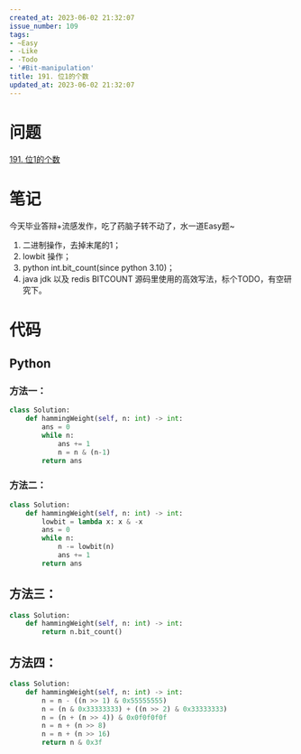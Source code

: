```yaml
---
created_at: 2023-06-02 21:32:07
issue_number: 109
tags:
- ~Easy
- -Like
- -Todo
- '#Bit-manipulation'
title: 191. 位1的个数
updated_at: 2023-06-02 21:32:07
---
```


# 问题

[191. 位1的个数](https://leetcode.cn/problems/number-of-1-bits/)

# 笔记

今天毕业答辩+流感发作，吃了药脑子转不动了，水一道Easy题~

1. 二进制操作，去掉末尾的1；
2. lowbit 操作；
3. python int.bit_count(since python 3.10)；
4. java jdk 以及 redis BITCOUNT 源码里使用的高效写法，标个TODO，有空研究下。

# 代码

## Python

### 方法一：

```python
class Solution:
    def hammingWeight(self, n: int) -> int:
        ans = 0
        while n:
            ans += 1
            n = n & (n-1)
        return ans
```

### 方法二：

```python
class Solution:
    def hammingWeight(self, n: int) -> int:
        lowbit = lambda x: x & -x
        ans = 0
        while n:
            n -= lowbit(n)
            ans += 1
        return ans
```

## 方法三：

```python
class Solution:
    def hammingWeight(self, n: int) -> int:
        return n.bit_count()
```

## 方法四：

```python
class Solution:
    def hammingWeight(self, n: int) -> int:
        n = n - ((n >> 1) & 0x55555555)
        n = (n & 0x33333333) + ((n >> 2) & 0x33333333)
        n = (n + (n >> 4)) & 0x0f0f0f0f
        n = n + (n >> 8)
        n = n + (n >> 16)
        return n & 0x3f

```